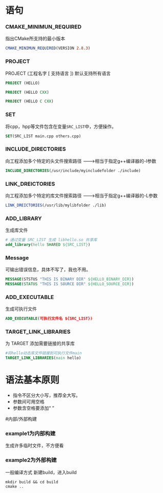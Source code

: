 # 语句
### CMAKE_MINIMUN_REQUIRED
指出CMake所支持的最小版本
```cmake
CMAKE_MINIMUN_REQUIRED(VERSION 2.8.3)
```
### PROJECT
PROJECT (工程名字 [ 支持语言 ])  默认支持所有语言


```cmake
PROJECT (HELLO)

PROJECT (HELLO CXX)

PROJECT (HELLO C CXX)
```

### SET
将cpp，hpp等文件包含在变量`SRC_LIST`中，方便操作。
```cmake
SET(SRC_LIST main.cpp others.cpp)
```

### INCLUDE_DIRECTORIES
向工程添加多个特定的头文件搜索路径 --->相当于指定g++编译器的-I参数
```cmake
INCLUDE_DIRECTORIES(/usr/include/myincludefolder ./include)
```

### LINK_DREICTORIES
向工程添加多个特定的库文件搜索路径 --->相当于指定g++编译器的-L参数
```cmake
LINK_DREICTORIES(/usr/lib/mylibfolder ./lib)
```

### ADD_LIBRARY
生成库文件
```cmake
# 通过变量 SRC_LIST 生成 libhello.so 共享库
add_library(hello SHARED ${SRC_LIST})
```

### Message
可输出错误信息，具体不写了，我也不用。
```cmake
MESSAGE(STSTUS "THIS IS BINARY DIR" ${HELLO_BINARY_DIR})
MESSAGE(STATUS "THIS IS SOURCE DIR" ${HELLO_SOURCE_DIR})
```
### ADD_EXECUTABLE
生成可执行文件
```cmake
ADD_EXECUTABLE(可执行文件名 ${SRC_LIST})
```

### TARGET_LINK_LIBRARIES
为 TARGET 添加需要链接的共享库
```cmake
#将hello动态库文件链接到可执行文件main
TARGET_LINK_LIBRARIES(main hello)
```
# 语法基本原则
- 指令不区分大小写，推荐全大写。
- 参数间可用空格
- 参数含空格要添加“ ”

#内部/外部构建
### example1为内部构建
生成许多临时文件，不方便看
### example2为外部构建
一般编译方式
新建build，进入build
```shell
mkdir build && cd build
cmake ..
```
